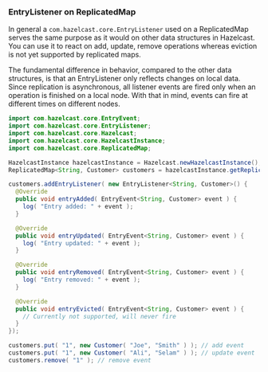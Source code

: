 
### EntryListener on ReplicatedMap

In general a `com.hazelcast.core.EntryListener` used on a ReplicatedMap serves the same purpose as it would on other
data structures in Hazelcast. You can use it to react on add, update, remove operations whereas eviction is not yet
supported by replicated maps.

The fundamental difference in behavior, compared to the other data structures, is that an EntryListener only reflects
changes on local data. Since replication is asynchronous, all listener events are fired only when an operation is finished
on a local node. With that in mind, events can fire at different times on different nodes.

```java
import com.hazelcast.core.EntryEvent;
import com.hazelcast.core.EntryListener;
import com.hazelcast.core.Hazelcast;
import com.hazelcast.core.HazelcastInstance;
import com.hazelcast.core.ReplicatedMap;

HazelcastInstance hazelcastInstance = Hazelcast.newHazelcastInstance();
ReplicatedMap<String, Customer> customers = hazelcastInstance.getReplicatedMap("customers");

customers.addEntryListener( new EntryListener<String, Customer>() {
  @Override
  public void entryAdded( EntryEvent<String, Customer> event ) {
    log( "Entry added: " + event );
  }

  @Override
  public void entryUpdated( EntryEvent<String, Customer> event ) {
    log( "Entry updated: " + event );
  }

  @Override
  public void entryRemoved( EntryEvent<String, Customer> event ) {
    log( "Entry removed: " + event );
  }

  @Override
  public void entryEvicted( EntryEvent<String, Customer> event ) {
    // Currently not supported, will never fire
  }
});

customers.put( "1", new Customer( "Joe", "Smith" ) ); // add event
customers.put( "1", new Customer( "Ali", "Selam" ) ); // update event
customers.remove( "1" ); // remove event
```


